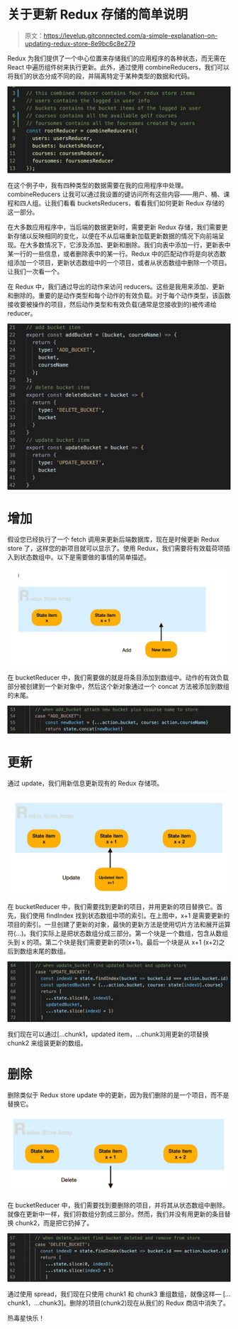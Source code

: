 # 关于更新 Redux 存储的简单说明

> 原文：<https://levelup.gitconnected.com/a-simple-explanation-on-updating-redux-store-8e9bc6c8e279>

Redux 为我们提供了一个中心位置来存储我们的应用程序的各种状态，而无需在 React 中遍历组件树来执行更新。此外，通过使用 combineReducers，我们可以将我们的状态分成不同的段，并隔离特定于某种类型的数据和代码。

![](img/110af804e9dddfd5d44ca608dacdcc8a.png)

在这个例子中，我有四种类型的数据需要在我的应用程序中处理。combineReducers 让我可以通过我设置的键访问所有这些内容——用户、桶、课程和四人组。让我们看看 bucketsReducers，看看我们如何更新 Redux 存储的这一部分。

在大多数应用程序中，当后端的数据更新时，需要更新 Redux 存储，我们需要更新存储以反映相同的变化，以便在不从后端重新加载更新数据的情况下向前端呈现。在大多数情况下，它涉及添加、更新和删除。我们向表中添加一行，更新表中某一行的一些信息，或者删除表中的某一行。Redux 中的匹配动作将是向状态数组添加一个项目，更新状态数组中的一个项目，或者从状态数组中删除一个项目。让我们一次看一个。

在 Redux 中，我们通过导出的动作来访问 reducers。这些是我用来添加、更新和删除的。重要的是动作类型和每个动作的有效负载。对于每个动作类型，该函数接收要被操作的项目，然后动作类型和有效负载(通常是您接收到的)被传递给 reducer。

![](img/c1aea7993de310cbbb6c33ed5527cbb6.png)

# 增加

假设您已经执行了一个 fetch 调用来更新后端数据库，现在是时候更新 Redux store 了，这样您的新项目就可以显示了。使用 Redux，我们需要将有效载荷项插入到状态数组中。以下是需要做的事情的简单描述。

![](img/c7d31739a0b4e679c475d1ed8d02d07f.png)

在 bucketReducer 中，我们需要做的就是将条目添加到数组中。动作的有效负载部分被创建到一个新对象中，然后这个新对象通过一个 concat 方法被添加到数组的末尾。

![](img/46a28235e722a4749134d8c2d61f0431.png)

# 更新

通过 update，我们用新信息更新现有的 Redux 存储项。

![](img/bc82ecfa4744f09b1b7f3a44c0efc653.png)

在 bucketReducer 中，我们需要找到更新的项目，并用更新的项目替换它。首先，我们使用 findIndex 找到状态数组中项的索引。在上图中，x+1 是需要更新的项目的索引。一旦创建了更新的对象，最快的更新方法是使用切片方法和展开运算符(…)。我们实际上是把状态数组分成三部分。第一个块是一个数组，包含从数组头到 x 的项。第二个块是我们需要更新的项(x+1)。最后一个块是从 x+1 (x+2)之后到数组末尾的数组。

![](img/0782a2386d66cfd12e95c8052e7a521c.png)

我们现在可以通过[…chunk1，updated item，…chunk3]用更新的项替换 chunk2 来组装更新的数组。

# 删除

删除类似于 Redux store update 中的更新，因为我们删除的是一个项目，而不是替换它。

![](img/04614e6ab9ae240cf14260806eb185c2.png)

在 bucketReducer 中，我们需要找到要删除的项目，并将其从状态数组中删除。就像在更新中一样，我们将数组分割成三部分。然而，我们并没有用更新的条目替换 chunk2，而是把它扔掉了。

![](img/737aa0e797dfef8738840b08aa466db7.png)

通过使用 spread，我们现在只使用 chunk1 和 chunk3 重组数组，就像这样— […chunk1，…chunk3]。删除的项目(chunk2)现在从我们的 Redux 商店中消失了。

热毒星快乐！